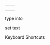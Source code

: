 |      |      |
| ---- | ---- |
|      |      |
|      |      |
|      |      |

type into

set text

Keyboard Shortcuts